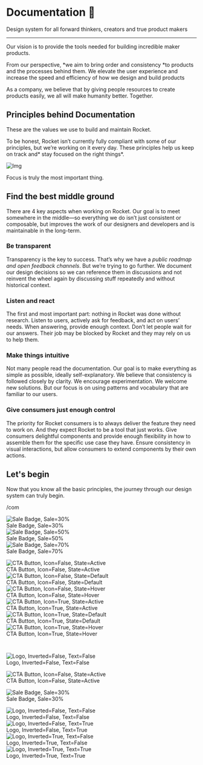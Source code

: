 
# Documentation 🚀

Design system for all forward thinkers, creators and true product makers

---

Our vision is to provide the tools needed for building incredible maker products.

From our perspective, *we aim to bring order and consistency *to products and the processes behind them. We elevate the user experience and increase the speed and efficiency of how we design and build products

As a company, we believe that by giving people resources to create products easily, we all will make humanity better. Together.

## Principles behind Documentation

These are the values we use to build and maintain Rocket.

To be honest, Rocket isn’t currently fully compliant with some of our principles, but we’re working on it every day. These principles help us keep on track and* stay focused on the right things*.

![Img](https://studio-assets.supernova.io/design-systems/14533/9289758a-6300-472a-bbc6-a57098081abf.jpeg)

Focus is truly the most important thing.

## Find the best middle ground

There are 4 key aspects when working on Rocket. Our goal is to meet somewhere in the middle—so everything we do isn’t just consistent or composable, but improves the work of our designers and developers and is maintainable in the long-term.

### Be transparent

Transparency is the key to success. That’s why we have a *public roadmap and open feedback channels*. But we’re trying to go further. We document our design decisions so we can reference them in discussions and not reinvent the wheel again by discussing stuff repeatedly and without historical context.

### Listen and react

The first and most important part: nothing in Rocket was done without research. Listen to users, actively ask for feedback, and act on users’ needs. When answering, provide enough context. Don’t let people wait for our answers. Their job may be blocked by Rocket and they may rely on us to help them.

### Make things intuitive

Not many people read the documentation. Our goal is to make everything as simple as possible, ideally self-explanatory. We believe that consistency is followed closely by clarity. We encourage experimentation. We welcome new solutions. But our focus is on using patterns and vocabulary that are familiar to our users.

### Give consumers just enough control

The priority for Rocket consumers is to always deliver the feature they need to work on. And they expect Rocket to be a tool that just works. Give consumers delightful components and provide enough flexibility in how to assemble them for the specific use case they have. Ensure consistency in visual interactions, but allow consumers to extend components by their own actions.

## Let's begin

Now that you know all the basic principles, the journey through our design system can truly begin.

/com

  
![Sale Badge, Sale=30%](https://studio-assets.supernova.io/design-systems/14533/ba2cba17-f2bf-4531-b300-9817503eb4ab.png)  
Sale Badge, Sale=30%  
![Sale Badge, Sale=50%](https://studio-assets.supernova.io/design-systems/14533/edd36814-75e6-4436-8590-1f56bb409ff5.png)  
Sale Badge, Sale=50%  
![Sale Badge, Sale=70%](https://studio-assets.supernova.io/design-systems/14533/f1678bf2-80f9-48e7-a94a-cbb8d084d339.png)  
Sale Badge, Sale=70%  


  
![CTA Button, Icon=False, State=Active](https://studio-assets.supernova.io/design-systems/14533/d916c0d8-52e2-4c86-9def-2da2b5144001.png)  
CTA Button, Icon=False, State=Active  
![CTA Button, Icon=False, State=Default](https://studio-assets.supernova.io/design-systems/14533/8b26bad8-4bfb-4ca6-ae78-a6ffe61c0024.png)  
CTA Button, Icon=False, State=Default  
![CTA Button, Icon=False, State=Hover](https://studio-assets.supernova.io/design-systems/14533/347ba816-c63d-4e4a-93c6-d4b5245bdfe5.png)  
CTA Button, Icon=False, State=Hover  
![CTA Button, Icon=True, State=Active](https://studio-assets.supernova.io/design-systems/14533/79c29951-2802-44f1-9345-0ff65e5ebef5.png)  
CTA Button, Icon=True, State=Active  
![CTA Button, Icon=True, State=Default](https://studio-assets.supernova.io/design-systems/14533/f7e6c415-2bdb-4de9-a3f2-dc6ccfc2f478.png)  
CTA Button, Icon=True, State=Default  
![CTA Button, Icon=True, State=Hover](https://studio-assets.supernova.io/design-systems/14533/0b2ba58f-91d9-4a0a-8850-cbf38eaedb44.png)  
CTA Button, Icon=True, State=Hover  


```javascript  
  
```

  
![Logo, Inverted=False, Text=False](https://studio-assets.supernova.io/design-systems/14533/ee60c8c1-9719-4cf4-a2ae-b56383c12752.png)  
Logo, Inverted=False, Text=False  


  
  


  
![CTA Button, Icon=False, State=Active](https://studio-assets.supernova.io/design-systems/14533/d916c0d8-52e2-4c86-9def-2da2b5144001.png)  
CTA Button, Icon=False, State=Active  


  
![Sale Badge, Sale=30%](https://studio-assets.supernova.io/design-systems/14533/ba2cba17-f2bf-4531-b300-9817503eb4ab.png)  
Sale Badge, Sale=30%  


  
![Logo, Inverted=False, Text=False](https://studio-assets.supernova.io/design-systems/14533/ee60c8c1-9719-4cf4-a2ae-b56383c12752.png)  
Logo, Inverted=False, Text=False  
![Logo, Inverted=False, Text=True](https://studio-assets.supernova.io/design-systems/14533/28f5424e-01c3-4754-86d5-f47aa787463e.png)  
Logo, Inverted=False, Text=True  
![Logo, Inverted=True, Text=False](https://studio-assets.supernova.io/design-systems/14533/a3f2a3ed-77dd-41f1-8e1c-8f7c7b85cf6e.png)  
Logo, Inverted=True, Text=False  
![Logo, Inverted=True, Text=True](https://studio-assets.supernova.io/design-systems/14533/ad79a1d0-43fd-4b37-9a6d-92ccce4c4173.png)  
Logo, Inverted=True, Text=True  
